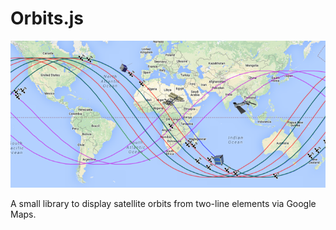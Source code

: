 # Orbits.js

![orbits.js preview image](preview.png "orbits.js preview image")

A small library to display satellite orbits from two-line elements via Google Maps.

